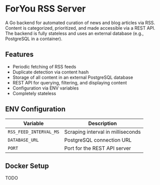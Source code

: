 # ForYou RSS Server

A Go backend for automated curation of news and blog articles via RSS. Content is categorized, prioritized, and made accessible via a REST API. The backend is fully stateless and uses an external database (e.g., PostgreSQL in a container).

## Features

- Periodic fetching of RSS feeds
- Duplicate detection via content hash
- Storage of all content in an external PostgreSQL database
- REST API for querying, filtering, and displaying content
- Configuration via ENV variables
- Completely stateless

## ENV Configuration

| Variable               | Description                       |
| ---------------------- | --------------------------------- |
| `RSS_FEED_INTERVAL_MS` | Scraping interval in milliseconds |
| `DATABASE_URL`         | PostgreSQL connection URL         |
| `PORT`                 | Port for the REST API server      |

## Docker Setup

TODO
